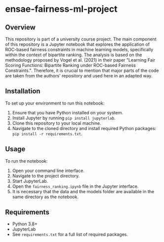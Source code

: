 # ensae-fairness-ml-project

## Overview
This repository is part of a university course project. The main component of this repository is a Jupyter notebook that explores the application of ROC-based fairness constraints in machine learning models, specifically within the context of bipartite ranking. The analysis is based on the methodology proposed by Vogel et al. (2021) in their paper "Learning Fair Scoring Functions: Bipartite Ranking under ROC-based Fairness Constraints.". Therefore, it is crucial to mention that major parts of the code are taken from the authors' repository and used here in an adapted way.

## Installation
To set up your environment to run this notebook:
1. Ensure that you have Python installed on your system.
2. Install Jupyter by running `pip install jupyterlab`.
3. Clone this repository to your local machine.
4. Navigate to the cloned directory and install required Python packages: `pip install -r requirements.txt`.

## Usage
To run the notebook:
1. Open your command line interface.
2. Navigate to the project directory.
3. Start JupyterLab.
4. Open the `fairness_ranking.ipynb` file in the Jupyter interface.
5. It is necessary that the data and the models folder are available in the same directory as the notebook.

## Requirements
- Python 3.8+
- JupyterLab
- See `requirements.txt` for a full list of required packages.
